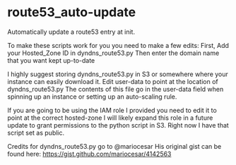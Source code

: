 route53_auto-update
===================

Automatically update a route53 entry at init.

To make these scripts work for you you need to make a few edits:
	First, Add your Hosted_Zone ID in dyndns_route53.py
	Then enter the domain name that you want kept up-to-date

I highly suggest storing dyndns_route53.py in S3 or somewhere where your instance can easily download it.
	Edit user-data to point at the location of dyndns_route53.py
	The contents of this file go in the user-data field when spinning up an instance or setting up an auto-scaling rule.
	
If you are going to be using the IAM role I provided you need to edit it to point at the correct hosted-zone
	I will likely expand this role in a future update to grant permissions to the python script in S3. Right now I have that script set as public.
	
Credits for dyndns_route53.py go to @mariocesar His original gist can be found here: https://gist.github.com/mariocesar/4142563
